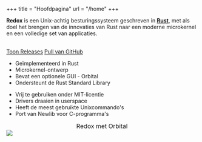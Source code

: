 +++
title = "Hoofdpagina"
url = "/home"
+++
<div class="row install-row">
  <div class="col-md-8">
    <p class="pitch">
      <b>Redox</b> is een Unix-achtig besturingssysteem geschreven in <a style="color: inherit;" href="https://www.rust-lang.org/"><b>Rust</b></a>,
      met als doel het brengen van de innovaties van Rust naar een moderne microkernel en een volledige set van applicaties.
    </p>
  </div>
  <div class="col-md-4 install-box">
    <br/>
    <a class="btn btn-primary" href="https://github.com/redox-os/redox/releases">Toon Releases</a>
    <a class="btn btn-default" href="https://github.com/redox-os/redox/">Pull van GitHub</a>
  </div>
</div>
<div class="row features">
  <div class="col-md-6">
    <ul class="laundry-list" style="margin-bottom: 0px;">
      <li>Geïmplementeerd in Rust</li>
      <li>Microkernel-ontwerp</li>
      <li>Bevat een optionele GUI - Orbital</li>
      <li>Ondersteunt de Rust Standard Library</li>
    </ul>
  </div>
  <div class="col-md-6">
    <ul class="laundry-list">
      <li>Vrij te gebruiken onder MIT-licentie</li>
      <li>Drivers draaien in userspace</li>
      <li>Heeft de meest gebruikte Unixcommando's</li>
      <li>Port van Newlib voor C-programma's</li>
    </ul>
  </div>
</div>
<div class="row features">
  <div class="col-sm-12">
    <div style="font-size: 16px; text-align: center;">
      Redox met Orbital
    </div>
    <a href="https://i.imgur.com/MJqsqYo.png">
      <img class="img-responsive" src="https://i.imgur.com/MJqsqYo.png"/>
    </a>
  </div>
</div>
